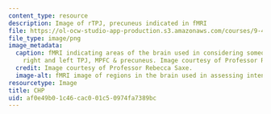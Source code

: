 ```yaml
---
content_type: resource
description: Image of rTPJ, precuneus indicated in fMRI
file: https://ol-ocw-studio-app-production.s3.amazonaws.com/courses/9-46-neuroscience-of-morality-fall-2017/af0e49b01c46cac001c50974fa7389bc_MIT9_46F17_chp.png
file_type: image/png
image_metadata:
  caption: fMRI indicating areas of the brain used in considering someone's intentions;
    right and left TPJ, MPFC & precuneus. Image courtesy of Professor Rebecca Saxe.
  credit: Image courtesy of Professor Rebecca Saxe.
  image-alt: fMRI image of regions in the brain used in assessing intent.
resourcetype: Image
title: CHP
uid: af0e49b0-1c46-cac0-01c5-0974fa7389bc
---
```

